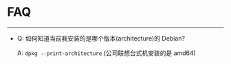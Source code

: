 # FAQ

---------------------------------------------------------------------

- Q: 如何知道当前我安装的是哪个版本(architecture)的 Debian?

  A: `dpkg --print-architecture` (公司联想台式机安装的是 amd64)
